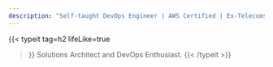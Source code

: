 ```yaml
---
description: "Self-taught DevOps Engineer | AWS Certified | Ex-Telecoms Engineer | Cloud & Automation Specialist | Filmmaking YouTuber | Let’s connect!"
---
```

{{< typeit 
  tag=h2
  lifeLike=true
>}}
Solutions Architect and DevOps Enthusiast.
{{< /typeit >}}


<!--Hey there! I'm Alvin

A self-taught DevOps enthusiast with passion for building scalable, efficient systems. My journey started in telecoms engineering, where I developed a knack for problem solving and infrastructure skills I now channel into cloud technologies and automation.

When I’m not architecting pipelines or tinkering with IaC, I run a YouTube channel exploring filmmaking and videography. Storytelling through code and cameras? That’s my kind of workflow.

Whether it’s about cloud tech, CI/CD, or the perfect camera gear. Let's connect!-->